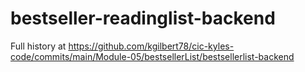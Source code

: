 # bestseller-readinglist-backend
Full history at https://github.com/kgilbert78/cic-kyles-code/commits/main/Module-05/bestsellerList/bestsellerlist-backend
